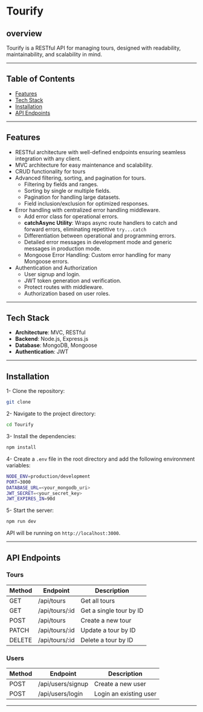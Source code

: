 # Tourify

## overview

Tourify is a RESTful API for managing tours, designed with readability, maintainability, and scalability in mind.

---

## Table of Contents

- [Features](#features)
- [Tech Stack](#tech-stack)
- [Installation](#installation)
- [API Endpoints](#api-endpoints)

---

## Features

- RESTful architecture with well-defined endpoints ensuring seamless integration with any client.
- MVC architecture for easy maintenance and scalability.
- CRUD functionality for tours
- Advanced filtering, sorting, and pagination for tours.
  - Filtering by fields and ranges.
  - Sorting by single or multiple fields.
  - Pagination for handling large datasets.
  - Field inclusion/exclusion for optimized responses.
- Error handling with centralized error handling middleware.
  - Add error class for operational errors.
  - **catchAsync Utility**: Wraps async route handlers to catch and forward errors, eliminating repetitive `try...catch`
  - Differentiation between operational and programming errors.
  - Detailed error messages in development mode and generic messages in production mode.
  - Mongoose Error Handling: Custom error handling for many Mongoose errors.
- Authentication and Authorization
  - User signup and login.
  - JWT token generation and verification.
  - Protect routes with middleware.
  - Authorization based on user roles.

---

## Tech Stack

- **Architecture**: MVC, RESTful
- **Backend**: Node.js, Express.js
- **Database**: MongoDB, Mongoose
- **Authentication**: JWT

---

## Installation

1- Clone the repository:

```bash
git clone
```

2- Navigate to the project directory:

```bash
cd Tourify
```

3- Install the dependencies:

```bash
npm install
```

4- Create a `.env` file in the root directory and add the following environment variables:

```bash
NODE_ENV=production/development
PORT=3000
DATABASE_URL=<your_mongodb_uri>
JWT_SECRET=<your_secret_key>
JWT_EXPIRES_IN=90d
```

5- Start the server:

```bash
npm run dev
```

API will be running on `http://localhost:3000`.

---

## API Endpoints

### Tours

| Method | Endpoint       | Description             |
| ------ | -------------- | ----------------------- |
| GET    | /api/tours     | Get all tours           |
| GET    | /api/tours/:id | Get a single tour by ID |
| POST   | /api/tours     | Create a new tour       |
| PATCH  | /api/tours/:id | Update a tour by ID     |
| DELETE | /api/tours/:id | Delete a tour by ID     |

### Users

| Method | Endpoint          | Description            |
| ------ | ----------------- | ---------------------- |
| POST   | /api/users/signup | Create a new user      |
| POST   | /api/users/login  | Login an existing user |

---
